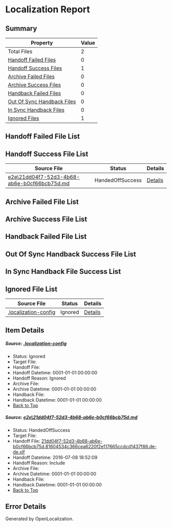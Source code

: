 # <a name='report-top'></a> Localization Report

## Summary
 Property | Value 
 -------- | ----- 
 Total Files | 2
[ Handoff Failed Files ](#handoff-failed-list)| 0
[ Handoff Success Files ](#handoff-success-list)| 1
[ Archive Failed Files ](#archive-failed-list)| 0
[ Archive Success Files ](#archive-success-list)| 0
[ Handback Failed Files ](#handback-failed-list)| 0
[ Out Of Sync Handback Files ](#outofsync-handback-success-list)| 0
[ In Sync Handback Files ](#insync-handback-success-list)| 0
[ Ignored Files ](#ignored-list)| 1

## <a name='handoff-failed-list'></a> Handoff Failed File List

## <a name='handoff-success-list'></a> Handoff Success File List
 Source File | Status | Details 
 ----------- | ------ | ------- 
 [e2e\21dd04f7-52d3-4b68-ab6e-b0cf66bcb75d.md](https://github.com/OpenLocalizationTestOrg/oltest/blob/ab1c0f1870f10999dfeb5cbb4b3265fc12ff948c/e2e/21dd04f7-52d3-4b68-ab6e-b0cf66bcb75d.md) | HandedOffSuccess | [Details](#f34167c4dfa33336a21c6467aeefc373922d0cf21)

## <a name='archive-failed-list'></a> Archive Failed File List

## <a name='archive-success-list'></a> Archive Success File List

## <a name='handback-failed-list'></a> Handback Failed File List

## <a name='outofsync-handback-success-list'></a> Out Of Sync Handback Success File List

## <a name='insync-handback-success-list'></a> In Sync Handback File Success List

## <a name='ignored-list'></a> Ignored File List
 Source File | Status | Details 
 ----------- | ------ | ------- 
 [.localization-config](https://github.com/OpenLocalizationTestOrg/oltest/blob/ab1c0f1870f10999dfeb5cbb4b3265fc12ff948c/.localization-config) | Ignored | [Details](#3d4f252ac210baf56311d7e97dcc2db10974dbd20)

## Item Details
##### <a name='3d4f252ac210baf56311d7e97dcc2db10974dbd20'></a> Source: [.localization-config](https://github.com/OpenLocalizationTestOrg/oltest/blob/ab1c0f1870f10999dfeb5cbb4b3265fc12ff948c/.localization-config)
* Status: Ignored
* Target File: 
* Handoff File: 
* Handoff Datetime: 0001-01-01 00:00:00
* Handoff Reason: Ignored
* Archive File: 
* Archive Datetime: 0001-01-01 00:00:00
* Handback File: 
* Handback Datetime: 0001-01-01 00:00:00
* [Back to Top](#report-top)

##### <a name='f34167c4dfa33336a21c6467aeefc373922d0cf21'></a> Source: [e2e\21dd04f7-52d3-4b68-ab6e-b0cf66bcb75d.md](https://github.com/OpenLocalizationTestOrg/oltest/blob/ab1c0f1870f10999dfeb5cbb4b3265fc12ff948c/e2e/21dd04f7-52d3-4b68-ab6e-b0cf66bcb75d.md)
* Status: HandedOffSuccess
* Target File: 
* Handoff File: [21dd04f7-52d3-4b68-ab6e-b0cf66bcb75d.81604534c366cea6220f2e117665ccdcd1437f86.de-de.xlf](https://github.com/OpenLocalizationTestOrg/olhandoff-e2e/blob/1fd6ed364c00200a84eac4758cd3f4e45492a2ac/ol-handoff/OpenLocalizationTestOrg/oltest-dede-fly/ci/ht/21dd04f7-52d3-4b68-ab6e-b0cf66bcb75d.81604534c366cea6220f2e117665ccdcd1437f86.de-de.xlf)
* Handoff Datetime: 2016-07-08 18:52:09
* Handoff Reason: Include
* Archive File: 
* Archive Datetime: 0001-01-01 00:00:00
* Handback File: 
* Handback Datetime: 0001-01-01 00:00:00
* [Back to Top](#report-top)


## Error Details

Generated by OpenLocalization.
